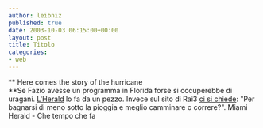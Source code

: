 ```yaml
---
author: leibniz
published: true
date: 2003-10-03 06:15:00+00:00
layout: post
title: Titolo
categories:
- web
---
```


 **   Here comes the story of the hurricane   
**Se Fazio avesse un programma in Florida forse si occuperebbe di uragani.  [ L'Herald](http://storm.herald.com/) lo fa da un pezzo. Invece sul sito di Rai3  [ ci si chiede](http://www.chetempochefa.rai.it/hptempo/0,9076,,00.html): "Per bagnarsi di meno sotto la pioggia e meglio camminare o correre?". 
  Miami Herald - Che tempo che fa

